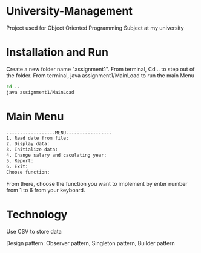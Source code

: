 # University-Management
Project used for Object Oriented Programming Subject at my university
# Installation and Run
Create a new folder name "assignment1". From terminal, Cd .. to step out of the folder. From terminal, java assignment1/MainLoad to run the main Menu
```bash
cd ..
java assignment1/MainLoad
```
# Main Menu
```bash
------------------MENU-----------------
1. Read date from file: 
2. Display data: 
3. Initialize data: 
4. Change salary and caculating year: 
5. Report: 
6. Exit:  
Choose function:  
```
From there, choose the function you want to implement by enter number from 1 to 6 from your keyboard.

# Technology

Use CSV to store data

Design pattern: Observer pattern, Singleton pattern, Builder pattern
